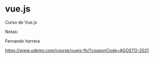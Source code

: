 # vue.js

Curso de Vue.js

Notas:

Fernando herrera

https://www.udemy.com/course/vuejs-fh/?couponCode=AGOSTO-2021

